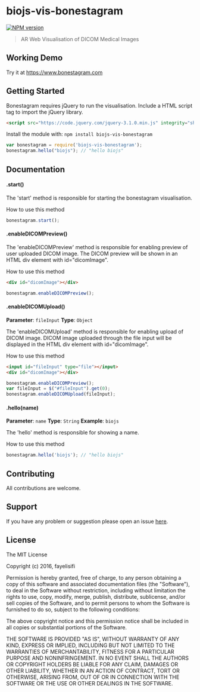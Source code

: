 # biojs-vis-bonestagram

[![NPM version](http://img.shields.io/npm/v/biojs-vis-bonestagram.svg)](https://www.npmjs.org/package/biojs-vis-bonestagram) 

> AR Web Visualisation of DICOM Medical Images

## Working Demo
Try it at https://www.bonestagram.com

## Getting Started
Bonestagram requires jQuery to run the visualisation. Include a HTML script tag to import the jQuery library.

```html
<script src="https://code.jquery.com/jquery-3.1.0.min.js" integrity="sha256-cCueBR6CsyA4/9szpPfrX3s49M9vUU5BgtiJj06wt/s=" crossorigin="anonymous"></script>
```

Install the module with: `npm install biojs-vis-bonestagram`

```javascript
var bonestagram = require('biojs-vis-bonestagram');
bonestagram.hello("biojs"); // "hello biojs"
```

## Documentation

#### .start()

The 'start' method is responsible for starting the bonestagram visualisation.

How to use this method

```javascript
bonestagram.start();
```

#### .enableDICOMPreview()

The 'enableDICOMPreview' method is responsible for enabling preview of user uploaded DICOM image. The DICOM preview will be shown in an HTML div element with id="dicomImage".

How to use this method
```html
<div id="dicomImage"></div>
```
```javascript
bonestagram.enableDICOMPreview();
```

#### .enableDICOMUpload()

**Parameter**: `fileInput`
**Type**: `Object`

The 'enableDICOMUpload' method is responsible for enabling upload of DICOM image. DICOM image uploaded through the file input will be displayed in the HTML div element with id="dicomImage".

How to use this method
```html
<input id="fileInput" type="file"></input>
<div id="dicomImage"></div>
```
```javascript
bonestagram.enableDICOMPreview();
var fileInput = $("#fileInput").get(0);
bonestagram.enableDICOMUpload(fileInput);
```

#### .hello(name)

**Parameter**: `name`
**Type**: `String`
**Example**: `biojs`

The 'hello' method is responsible for showing a name.

How to use this method

```javascript
bonestagram.hello('biojs'); // "hello biojs"
```

## Contributing

All contributions are welcome.

## Support

If you have any problem or suggestion please open an issue [here](https://github.com/fayeli/biojs-vis-bonestagram/issues).

## License 

The MIT License

Copyright (c) 2016, fayelisifi

Permission is hereby granted, free of charge, to any person
obtaining a copy of this software and associated documentation
files (the "Software"), to deal in the Software without
restriction, including without limitation the rights to use,
copy, modify, merge, publish, distribute, sublicense, and/or sell
copies of the Software, and to permit persons to whom the
Software is furnished to do so, subject to the following
conditions:

The above copyright notice and this permission notice shall be
included in all copies or substantial portions of the Software.

THE SOFTWARE IS PROVIDED "AS IS", WITHOUT WARRANTY OF ANY KIND,
EXPRESS OR IMPLIED, INCLUDING BUT NOT LIMITED TO THE WARRANTIES
OF MERCHANTABILITY, FITNESS FOR A PARTICULAR PURPOSE AND
NONINFRINGEMENT. IN NO EVENT SHALL THE AUTHORS OR COPYRIGHT
HOLDERS BE LIABLE FOR ANY CLAIM, DAMAGES OR OTHER LIABILITY,
WHETHER IN AN ACTION OF CONTRACT, TORT OR OTHERWISE, ARISING
FROM, OUT OF OR IN CONNECTION WITH THE SOFTWARE OR THE USE OR
OTHER DEALINGS IN THE SOFTWARE.
